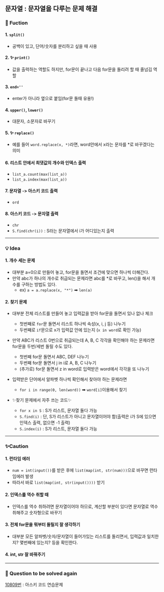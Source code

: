 ## 문자열 : 문자열을 다루는 문제 해결
### 🔎 Fuction
#### 1. `split()`
- 공백이 있고, 단어/숫자를 분리하고 싶을 때 사용

#### 2. ✨ `print()`
- 값을 출력하는 역할도 하지만, for문이 끝나고 다음 for문을 돌리려 할 때 줄넘김 역할

#### 3. `end=''`
- enter가 아니라 옆으로 붙임(for문 돌때 유용!)

#### 4. `upper()`, `lower()`
- 대문자, 소문자로 바꾸기

#### 5. ✨ `replace()`
- 예를 들어 `word.replace(x, *)`라면, word안에서 x라는 문자를 *로 바꾸겠다는 의미

#### 6. 리스트 안에서 최댓값의 개수와 인덱스 출력
- `list_a.count(max(list_a))`
- `list_a.index(max(list_a))`

#### 7. 문자열 -> 아스키 코드 출력
- `ord`

#### 8. 아스키 코드 -> 문자열 출력
- `chr`
- `S.find(chr(i))` : S라는 문자열에서 i가 어디있는지 출력



----------------------------------
### 💡 Idea
#### 1. 개수 세는 문제
- 대부분 a=0으로 만들어 놓고, for문을 돌면서 조건에 맞으면 하나씩 더해간다.
- 만약 abc가 하나의 개수로 취급되는 문제라면 abc를 *로 바꾸고, len()을 해서 개수를 구하는 방법도 있다. 
    - ex) `a = a.replace(x, "*")` ➡ `len(a)`
    


#### 2. 찾기 문제
- 대부분 전체 리스트를 만들어 놓고 입력값을 받아 for문을 돌면서 있나 없나 체크
    - 첫번째로 `for`문 돌면서 리스트 하나씩 속성(x, i, j 등) 나누기
    - 두번째로 `if`문으로 x가 입력값 안에 있는지 (`x in word`로 확인 가능)

- 만약 ABC가 리스트 0번으로 취급되는데 A, B, C 각각을 확인해야 하는 문제라면 for문을 두번/세번 돌릴 수도 있다.
    - 첫번째 for문 돌면서 ABC, DEF 나누기
    - 두번째 for문 돌면서 j in i로 A, B, C 나누기
    - (추가로) for문 돌면서 z in word로 입력받은 word에서 각각을 또 나누기

- 입력받은 단어에서 알파벳 하나씩 확인해서 찾아야 하는 문제라면
    - `for i in range(0, len(word))` ➡ `word[i]`이용해서 찾기

- ✨찾기 문제에서 자주 쓰는 코드✨
    - `for x in S` : S가 리스트, 문자열 둘다 가능
    - `S.find(i)` : 단, S가 리스트가 아니고 문자열이어야 함(출력은 i가 S에 있으면 인덱스 출력, 없으면 -1 출력)
    - `S.index(i)` : S가 리스트, 문자열 둘다 가능





----------------------------------
### ✨Caution
#### 1️. 런타임 에러 
- `num = int(input())`를 받은 후에 `list(map(int, str(num)))`으로 바꾸면 런타임에러 발생
- 따라서 바로 `list(map(int, str(input())))` 받기


#### 2. 인덱스를 역수 취할 때
- 인덱스를 역수 취하려면 문자열이어야 하므로, 계산할 부분이 있다면 문자열로 역수 취해주고 숫자형으로 바꾸기


#### 3. 전체 for문을 뭐부터 돌릴지 잘 생각하기
- 대부분 모든 알파벳/숫자/문자열이 들어가있는 리스트를 돌리면서, 입력값과 일치한지? 몇번째에 있는지? 등을 확인한다.

#### 4. int, str 잘 바꿔주기


----------------------------------
### 📌 Question to be solved again
[10809번](https://www.acmicpc.net/problem/10809) : 아스키 코드 연습문제
